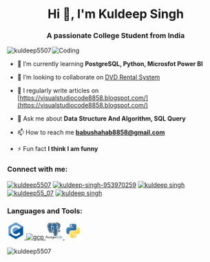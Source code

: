 
<h1 align="center">Hi 👋, I'm Kuldeep Singh</h1>
<h3 align="center">A passionate College Student from India</h3>
<img align="right" alt="Coding" width="400" src="https://cdn.dribbble.com/users/1162077/screenshots/3848914/programmer.gif">

<p align="left"> <img src="https://komarev.com/ghpvc/?username=kuldeep5507&label=Profile%20views&color=0e75b6&style=flat" alt="kuldeep5507" /> </p>

- 🌱 I’m currently learning **PostgreSQL, Python, Microsfot Power BI**

- 👯 I’m looking to collaborate on [DVD Rental System](https://github.com/kuldeep5507/DVD-Rental-)

- 📝 I regularly write articles on [https://visualstudiocode8858.blogspot.com/](https://visualstudiocode8858.blogspot.com/)

- 💬 Ask me about **Data Structure And Algorithm, SQL Query**

- 📫 How to reach me **babushahab8858@gmail.com**

- ⚡ Fun fact **I think I am funny**

<h3 align="left">Connect with me:</h3>
<p align="left">
<a href="https://twitter.com/kuldeep5507" target="blank"><img align="center" src="https://raw.githubusercontent.com/rahuldkjain/github-profile-readme-generator/master/src/images/icons/Social/twitter.svg" alt="kuldeep5507" height="30" width="40" /></a>
<a href="https://linkedin.com/in/kuldeep-singh-953970259" target="blank"><img align="center" src="https://raw.githubusercontent.com/rahuldkjain/github-profile-readme-generator/master/src/images/icons/Social/linked-in-alt.svg" alt="kuldeep-singh-953970259" height="30" width="40" /></a>
<a href="https://fb.com/kuldeep singh" target="blank"><img align="center" src="https://raw.githubusercontent.com/rahuldkjain/github-profile-readme-generator/master/src/images/icons/Social/facebook.svg" alt="kuldeep singh" height="30" width="40" /></a>
<a href="https://instagram.com/kuldeep55_07" target="blank"><img align="center" src="https://raw.githubusercontent.com/rahuldkjain/github-profile-readme-generator/master/src/images/icons/Social/instagram.svg" alt="kuldeep55_07" height="30" width="40" /></a>
<a href="https://www.youtube.com/c/kuldeep singh" target="blank"><img align="center" src="https://raw.githubusercontent.com/rahuldkjain/github-profile-readme-generator/master/src/images/icons/Social/youtube.svg" alt="kuldeep singh" height="30" width="40" /></a>
</p>

<h3 align="left">Languages and Tools:</h3>
<p align="left"> <a href="https://www.cprogramming.com/" target="_blank" rel="noreferrer"> <img src="https://raw.githubusercontent.com/devicons/devicon/master/icons/c/c-original.svg" alt="c" width="40" height="40"/> </a> <a href="https://cloud.google.com" target="_blank" rel="noreferrer"> <img src="https://www.vectorlogo.zone/logos/google_cloud/google_cloud-icon.svg" alt="gcp" width="40" height="40"/> </a> <a href="https://www.postgresql.org" target="_blank" rel="noreferrer"> <img src="https://raw.githubusercontent.com/devicons/devicon/master/icons/postgresql/postgresql-original-wordmark.svg" alt="postgresql" width="40" height="40"/> </a> <a href="https://www.python.org" target="_blank" rel="noreferrer"> <img src="https://raw.githubusercontent.com/devicons/devicon/master/icons/python/python-original.svg" alt="python" width="40" height="40"/> </a> </p>

<p><img align="center" src="https://github-readme-stats.vercel.app/api/top-langs?username=kuldeep5507&show_icons=true&locale=en&layout=compact" alt="kuldeep5507" /></p>




